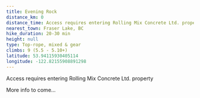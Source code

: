 ```yaml
---
title: Evening Rock
distance_km: 0
distance_time: Access requires entering Rolling Mix Concrete Ltd. property 
nearest_town: Fraser Lake, BC
hike_duration: 20-30 min
height: null
type: Top-rope, mixed & gear
climbs: 9 (5.5 - 5.10+)
latitude: 53.94115930405114
longitude: -122.82155908891298
---
```


Access requires entering Rolling Mix Concrete Ltd. property

More info to come...
